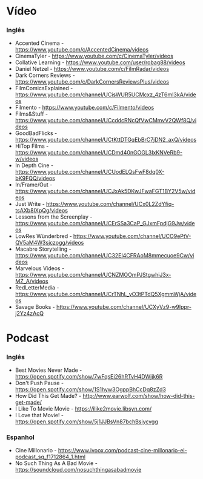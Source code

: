 # Vídeo
### Inglês
- Accented Cinema - https://www.youtube.com/c/AccentedCinema/videos
- CinemaTyler - https://www.youtube.com/c/CinemaTyler/videos
- Collative Learning - https://www.youtube.com/user/robag88/videos
- Daniel Netzel - https://www.youtube.com/c/FilmRadar/videos
- Dark Corners Reviews - https://www.youtube.com/c/DarkCornersReviewsPlus/videos
- FilmComicsExplained - https://www.youtube.com/channel/UCisWUR5UCMcxz_4zT6mI3kA/videos
- Filmento - https://www.youtube.com/c/Filmento/videos
- Films&Stuff - https://www.youtube.com/channel/UCcddcRNcQfVwCMmvV2QWf8Q/videos
- GoodBadFlicks - https://www.youtube.com/channel/UCtKttDTGqEbBrC7jDN2_axQ/videos
- HiTop Films - https://www.youtube.com/channel/UCDmd40nGOGL3IxKNVeRb9-w/videos
- In Depth Cine - https://www.youtube.com/channel/UCUodELQsFwF8dq0X-bK9FQQ/videos
- In/Frame/Out - https://www.youtube.com/channel/UCJxAk5DKwJFwaFGT1BY2V5w/videos
- Just Write - https://www.youtube.com/channel/UCx0L2ZdYfiq-tsAXb8IXpQg/videos
- Lessons from the Screenplay - https://www.youtube.com/channel/UCErSSa3CaP_GJxmFpdjG9Jw/videos
- LowRes Wünderbred - https://www.youtube.com/channel/UCO9ePtV-QV5aM4W3sjczogg/videos
- Macabre Storytelling - https://www.youtube.com/channel/UC32EI4CFRAoM8mmecuoe9Cw/videos
- Marvelous Videos - https://www.youtube.com/channel/UCNZMOOmPJStgwhiJ3x-MZ_A/videos
- RedLetterMedia - https://www.youtube.com/channel/UCrTNhL_yO3tPTdQ5XgmmWjA/videos
- Savage Books - https://www.youtube.com/channel/UCXyVz9-w9Ippr-j2Yz4zAcQ


# Podcast
### Inglês
- Best Movies Never Made - https://open.spotify.com/show/7wFqsEi26hRTvH4DWjjk6R
- Don't Push Pause - https://open.spotify.com/show/1S1hyw3OgppBhCcDq8zZd3
- How Did This Get Made? - http://www.earwolf.com/show/how-did-this-get-made/
- I Like To Movie Movie - https://ilike2movie.libsyn.com/
- I Love that Movie! - https://open.spotify.com/show/5j1JJBsVn87bchBsiycvgg

### Espanhol
- Cine Millonario - https://www.ivoox.com/podcast-cine-millonario-el-podcast_sq_f1712864_1.html
- No Such Thing As A Bad Movie - https://soundcloud.com/nosuchthingasabadmovie
